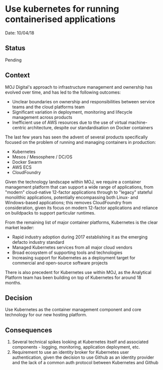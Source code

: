 # Use kubernetes for running containerised applications 

Date: 10/04/18

## Status

Pending

## Context

MOJ Digital's approach to infrastructure management and ownership has evolved over time, and has led to the following outcomes:

- Unclear boundaries on ownership and responsibilities between service teams and the cloud platforms team
- Significant variation in deployment, monitoring and lifecycle management across products
- Inefficient use of AWS resources due to the use of virtual machine-centric architecture, despite our standardisation on Docker containers

The last few years has seen the advent of several products specifically focused on the problem of running and managing containers in production:

- Kubernetes
- Mesos / Mesosphere / DC/OS
- Docker Swarm
- AWS ECS
- CloudFoundry

Given the technology landscape within MOJ, we require a container management platform that can support a wide range of applications, from "modern" cloud-native 12-factor applications through to "legacy" stateful monolithic applications, potentially encompassing both Linux- and Windows-based applications; this removes CloudFoundry from consideration, given its focus on modern 12-factor applications and reliance on buildpacks to support particular runtimes.

From the remaining list of major container platforms, Kubernetes is the clear market leader:

- Rapid industry adoption during 2017 establishing it as the emerging defacto industry standard
- Managed Kubernetes services from all major cloud vendors
- Broad ecosystem of supporting tools and technologies
- Increasing support for Kubernetes as a deployment target for commercial and open-source software projects

There is also precedent for Kubernetes use within MOJ, as the Analytical Platform team has been building on top of Kubernetes for around 18 months.

## Decision

Use Kubernetes as the container management component and core technology for our new hosting platform.

## Consequences

1. Several technical spikes looking at Kubernetes itself and associated components - logging, monitoring, application deployment, etc.
2. Requirement to use an identity broker for Kubernetes user authentication, given the decision to use Github as an identity provider and the lack of a common auth protocol between Kubernetes and Github
